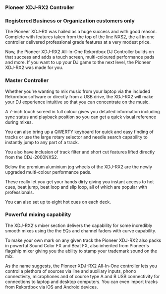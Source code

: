 ### Pioneer XDJ-RX2 Controller       

### Registered Business or Organization customers only  

The Pioneer XDJ-RX was hailed as a huge success and with good reason. Complete with features taken from the top of the line NXS2, the all in one controller delivered professional grade features at a very modest price.

Now, the Pioneer XDJ-RX2 All-In-One Rekordbox DJ Controller builds on that success and adds a touch screen, multi-coloured performance pads and more. If you want to up your DJ game to the next level, the Pioneer XDJ-RX2 was made for you.
### Master Controller

Whether you're wanting to mix music from your laptop via the included Rekordbox software or directly from a USB drive, the XDJ-RX2 will make your DJ experience intuitive so that you can concentrate on the music.

A 7-inch touch screed in full colour gives you detailed information including sync status and playback position so you can get a quick visual reference during mixes. 

You can also bring up a QWERTY keyboard for quick and easy finding of tracks or use the large rotary selector and needle search capability to instantly jump to any part of a track.

You also have inclusion of track filter and short cut features lifted directly from the CDJ-2000NXS2.

Below the premium aluminium jog wheels of the XDJ-RX2 are the newly upgraded multi-colour performance pads. 

These really let you get your hands dirty giving you instant access to hot cues, beat jump, beat loop and slip loop, all of which are popular with professionals. 

You can also set up to eight hot cues on each deck.
### Powerful mixing capability

The XDJ-RX2's mixer section delivers the capability for some incredibly smooth mixes using the the EQs and channel faders with curve capability.

To make your own mark on any given track the Pioneer XDJ-RX2 also packs in powerful Sound Color FX and Beat FX, also inherited from Pioneer's flagship mixer giving you the ability to stamp your trademark sound on the mix.

As the name suggests, the Pioneer XDJ-RX2 All-In-One controller lets you control a plethora of sources via line and auxiliary inputs, phono connectivity, microphones and of course type A and B USB connectivity for connections to laptop and desktop computers. You can even import tracks from Rekordbox via iOS and Android devices. 

